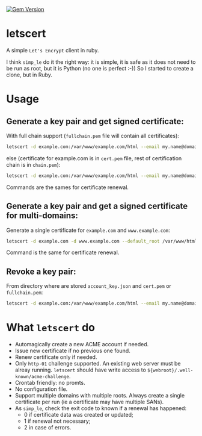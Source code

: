 [![Gem Version](https://badge.fury.io/rb/letscert.svg)](https://badge.fury.io/rb/letscert)

# letscert
A simple `Let's Encrypt` client in ruby.

I think `simp_le` do it the right way: it is simple, it is safe as it does not need to be
run as root, but it is Python (no one is perfect :-)) So I started to create a clone, but
in Ruby.

# Usage

## Generate a key pair and get signed certificate:
With full chain support (`fullchain.pem` file will contain all certificates):
```bash
letscert -d example.com:/var/www/example.com/html --email my.name@domain.tld -f account_key.json -f key.pem -f fullchain.pem
```
else (certificate for example.com is in `cert.pem` file, rest of certification chain
is in `chain.pem`):
```bash
letscert -d example.com:/var/www/example.com/html --email my.name@domain.tld -f account_key.json -f key.pem -f cert.pem -f chain.pem
```

Commands are the sames for certificate renewal.


## Generate a key pair and get a signed certificate for multi-domains:
Generate a single certificate for `example.com` and `www.example.com`:
```bash
letscert -d example.com -d www.example.com --default_root /var/www/html --email my.name@domain.tld -f account_key.json -f key.pem -f fullchain.pem
```

Command is the same for certificate renewal.

## Revoke a key pair:
From directory where are stored `account_key.json` and `cert.pem` or `fullchain.pem`:
```bash
letscert -d example.com:/var/www/example.com/html --email my.name@domain.tld --revoke
```


# What `letscert` do

* Automagically create a new ACME account if needed.
* Issue new certificate if no previous one found.
* Renew certificate only if needed.
* Only `http-01` challenge supported. An existing web server must be alreay running.
  `letscert` should have write access to `${webroot}/.well-known/acme-challenge`.
* Crontab friendly: no promts.
* No configuration file.
* Support multiple domains with multiple roots. Always create a single certificate per
  run (ie a certificate may have multiple SANs).
* As `simp_le`, check the exit code to known if a renewal has happened:
  * 0 if certificate data was created or updated;
  * 1 if renewal not necessary;
  * 2 in case of errors.
